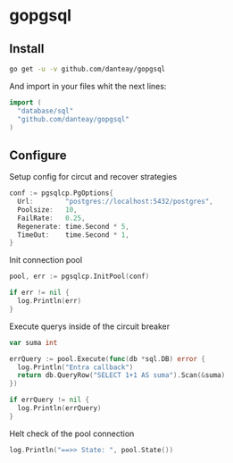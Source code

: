 # gopgsql

## Install

```bash
go get -u -v github.com/danteay/gopgsql
```

And import in your files whit the next lines:

```go
import (
  "database/sql"
  "github.com/danteay/gopgsql"
)
```

## Configure

Setup config for circut and recover strategies

```go
conf := pgsqlcp.PgOptions{
  Url:        "postgres://localhost:5432/postgres",
  Poolsize:   10,
  FailRate:   0.25,
  Regenerate: time.Second * 5,
  TimeOut:    time.Second * 1,
}
```

Init connection pool

```go
pool, err := pgsqlcp.InitPool(conf)

if err != nil {
  log.Println(err)
}
```

Execute querys inside of the circuit breaker

```go
var suma int

errQuery := pool.Execute(func(db *sql.DB) error {
  log.Println("Entra callback")
  return db.QueryRow("SELECT 1+1 AS suma").Scan(&suma)
})

if errQuery != nil {
  log.Println(errQuery)
}
```

Helt check of the pool connection

```go
log.Println("==>> State: ", pool.State())
```